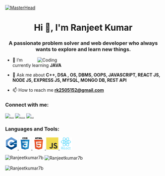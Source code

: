 [![MasterHead](https://camo.githubusercontent.com/04b3af1734c378d7eb20690ca6ce758b5a3fff95abcce7958d3fac32030bbe29/68747470733a2f2f692e6962622e636f2f424c357363475a2f302d3062707933352d4c6336722d41647669762d4c2e676966)]()
<h1 align="center">Hi 👋, I'm Ranjeet Kumar </h1>
<h3 align="center">A passionate problem solver and web developer who always wants to explore and learn new things. </h3>
<img align="right" alt="Coding" width="400" src="https://cdn.dribbble.com/users/1162077/screenshots/3848914/programmer.gif">

- 🌱 I’m currently learning **JAVA**

- 💬 Ask me about **C++, DSA , OS, DBMS, OOPS, JAVASCRIPT, REACT JS, NODE JS, EXPRESS JS, MYSQL, MONGO DB, REST API**

- 📫 How to reach me **rk2505152@gmail.com**

<h3 align="left">Connect with me:</h3>
<p align="left">
<a href="https://www.linkedin.com/in/ranjeet-kumar1/" target="blank"><img align="center" src="https://raw.githubusercontent.com/rahuldkjain/github-profile-readme-generator/master/src/images/icons/Social/linked-in-alt.svg" alt="..." height="30" width="40" /></a>
<a href="https://leetcode.com/ranjeet_kumar7/" target="blank"><img align="center" src="https://raw.githubusercontent.com/rahuldkjain/github-profile-readme-generator/master/src/images/icons/Social/leet-code.svg" alt="...." height="30" width="40" /></a>
<a href="https://auth.geeksforgeeks.org/user/rk2505152/?utm_source=geeksforgeeks&utm_medium=my_profile&utm_campaign=auth_user" target="blank"><img align="center" src="https://raw.githubusercontent.com/rahuldkjain/github-profile-readme-generator/master/src/images/icons/Social/geeks-for-geeks.svg" alt=".." height="30" width="40" /></a>
</p>

<h3 align="left">Languages and Tools:</h3>
<p align="left"> <a href="https://www.w3schools.com/cpp/" target="_blank" rel="noreferrer"> <img src="https://raw.githubusercontent.com/devicons/devicon/master/icons/cplusplus/cplusplus-original.svg" alt="cplusplus" width="40" height="40"/> </a> <a href="https://www.w3schools.com/css/" target="_blank" rel="noreferrer"> <img src="https://raw.githubusercontent.com/devicons/devicon/master/icons/css3/css3-original-wordmark.svg" alt="css3" width="40" height="40"/> </a> <a href="https://www.w3.org/html/" target="_blank" rel="noreferrer"> <img src="https://raw.githubusercontent.com/devicons/devicon/master/icons/html5/html5-original-wordmark.svg" alt="html5" width="40" height="40"/> </a> <a href="https://developer.mozilla.org/en-US/docs/Web/JavaScript" target="_blank" rel="noreferrer"> <img src="https://raw.githubusercontent.com/devicons/devicon/master/icons/javascript/javascript-original.svg" alt="javascript" width="40" height="40"/> </a> <a href="https://reactjs.org/" target="_blank" rel="noreferrer"> <img src="https://raw.githubusercontent.com/devicons/devicon/master/icons/react/react-original-wordmark.svg" alt="react" width="40" height="40"/> </a> </p>

<p><img align="left" src="https://github-readme-stats.vercel.app/api/top-langs?username=RanjeetKumar7b&show_icons=true&locale=en&layout=compact&theme=tokyonight" alt="Ranjeetkumar7b" /></p>

<p>&nbsp;<img align="center" src="https://github-readme-stats.vercel.app/api?username=RanjeetKumar7b&show_icons=true&locale=en&theme=tokyonight" alt="Ranjeetkumar7b" /></p>

<p><img align="center" src="https://github-readme-streak-stats.herokuapp.com/?user=RanjeetKumar7b&theme=tokyonight" alt="Ranjeetkumar7b" /></p>
